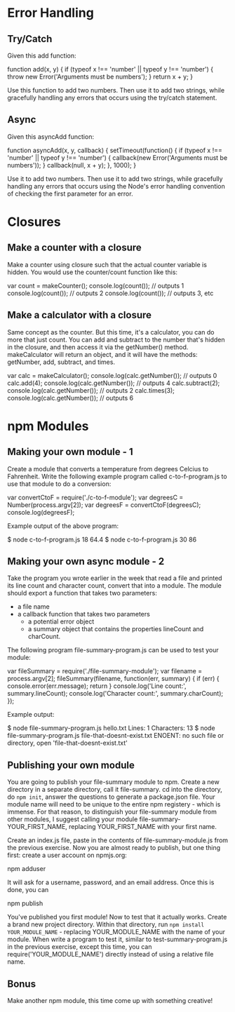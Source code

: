# Error Handling

## Try/Catch

Given this add function:

function add(x, y) {
  if (typeof x !== 'number' || typeof y !== 'number') {
    throw new Error('Arguments must be numbers');
  }
  return x + y;
}

Use this function to add two numbers. Then use it to add two strings, while gracefully handling any errors that occurs using the try/catch statement.

## Async

Given this asyncAdd function:

function asyncAdd(x, y, callback) {
  setTimeout(function() {
    if (typeof x !== 'number' || typeof y !== 'number') {
      callback(new Error('Arguments must be numbers'));
    }
    callback(null, x + y);
  }, 1000);
}

Use it to add two numbers. Then use it to add two strings, while gracefully handling any errors that occurs using the Node's error handling convention of checking the first parameter for an error.

# Closures

## Make a counter with a closure

Make a counter using closure such that the actual counter variable is hidden. You would use the counter/count function like this:

var count = makeCounter();
console.log(count()); // outputs 1
console.log(count()); // outputs 2
console.log(count()); // outputs 3, etc

## Make a calculator with a closure

Same concept as the counter. But this time, it's a calculator, you can do more that just count. You can add and subtract to the number that's hidden in the closure, and then access it via the getNumber() method. makeCalculator will return an object, and it will have the methods: getNumber, add, subtract, and times.

var calc = makeCalculator();
console.log(calc.getNumber()); // outputs 0
calc.add(4);
console.log(calc.getNumber()); // outputs 4
calc.subtract(2);
console.log(calc.getNumber()); // outputs 2
calc.times(3);
console.log(calc.getNumber()); // outputs 6

# npm Modules

## Making your own module - 1

Create a module that converts a temperature from degrees Celcius to Fahrenheit. Write the following example program called c-to-f-program.js to use that module to do a conversion:

var convertCtoF = require('./c-to-f-module');
var degreesC = Number(process.argv[2]);
var degreesF = convertCtoF(degreesC);
console.log(degreesF);

Example output of the above program:

$ node c-to-f-program.js 18
64.4
$ node c-to-f-program.js 30
86

## Making your own async module - 2

Take the program you wrote earlier in the week that read a file and printed its line count and character count, convert that into a module. The module should export a function that takes two parameters:

* a file name
* a callback function that takes two parameters
  * a potential error object
  * a summary object that contains the properties lineCount and charCount.

The following program file-summary-program.js can be used to test your module:

var fileSummary = require('./file-summary-module');
var filename = process.argv[2];
fileSummary(filename, function(err, summary) {
  if (err) {
    console.error(err.message);
    return
  }
  console.log('Line count:', summary.lineCount);
  console.log('Character count:', summary.charCount);
});

Example output:

$ node file-summary-program.js hello.txt
Lines: 1
Characters: 13
$ node file-summary-program.js file-that-doesnt-exist.txt
ENOENT: no such file or directory, open 'file-that-doesnt-exist.txt'

## Publishing your own module

You are going to publish your file-summary module to npm. Create a new directory in a separate directory, call it file-summary. cd into the directory, do `npm init`, answer the questions to generate a package.json file. Your module name will need to be unique to the entire npm registery - which is immense. For that reason, to distinguish your file-summary module from other modules, I suggest calling your module file-summary-YOUR_FIRST_NAME, replacing YOUR_FIRST_NAME with your first name.

Create an index.js file, paste in the contents of file-summary-module.js from the previous exercise. Now you are almost ready to publish, but one thing first: create a user account on npmjs.org:

npm adduser

It will ask for a username, password, and an email address. Once this is done, you can

npm publish

You've published you first module! Now to test that it actually works. Create a brand new project directory. Within that directory, run `npm install YOUR_MODULE_NAME` - replacing YOUR_MODULE_NAME with the name of your module. When write a program to test it, similar to test-summary-program.js in the previous exercise, except this time, you can require('YOUR_MODULE_NAME') directly instead of using a relative file name.

## Bonus

Make another npm module, this time come up with something creative!
